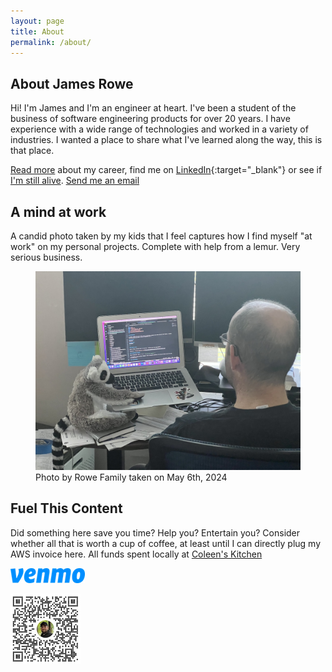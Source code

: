 ```yaml
---
layout: page
title: About
permalink: /about/
---
```


## About James Rowe

Hi! I'm James and I'm an engineer at heart. I've been a student of the business of software engineering products for over 20 years. I have experience with a wide range of technologies and worked in a variety of industries. I wanted a place to share what I've learned along the way, this is that place.

[Read more](/portfolio) about my career, find me on [LinkedIn](https://linkedin.com/in/jsr6720){:target="_blank"} or see if [I'm still alive](https://status.jsrowe.com). [Send me an email](mailto:jrowe6720@gmail.com) 

## A mind at work

A candid photo taken by my kids that I feel captures how I find myself "at work" on my personal projects. Complete with help from a lemur. Very serious business.

<figure>
  <img src="/assets/site-photos/james-at-work.jpg" alt="james at work" class="about bio img james-at-work center-img img-stylish"/>
  <figcaption>Photo by Rowe Family taken on May 6th, 2024</figcaption>
</figure>

## Fuel This Content

Did something here save you time? Help you? Entertain you? Consider whether all that is worth a cup of coffee, at least until I can directly plug my AWS invoice here. All funds spent locally at <a href="https://maps.apple.com/place?auid=14788558629908521873&lsp=9902">Coleen's Kitchen</a>

<img alt="venmo brand" src="/assets/venmo-blue.png" />

<a href="https://account.venmo.com/u/jsr6720"><img alt="Venmo me" src="/assets/venmo-jsr6720.png"/></a>

<script type="text/javascript" src="https://cdnjs.buymeacoffee.com/1.0.0/button.prod.min.js" data-name="bmc-button" data-slug="jrowe" data-color="#FFDD00" data-emoji=""  data-font="Cookie" data-text="Buy me a coffee" data-outline-color="#000000" data-font-color="#000000" data-coffee-color="#ffffff" ></script>

